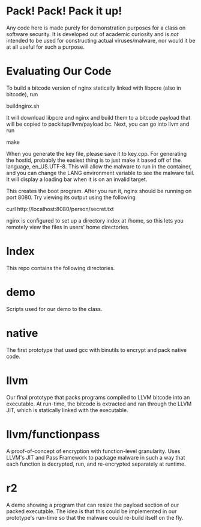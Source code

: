 Pack! Pack! Pack it up!
=======================

Any code here is made purely for demonstration purposes for a class on software
security. It is developed out of academic curiosity and is _not_ intended to be 
used for constructing actual viruses/malware, nor would it be at all useful 
for such a purpose.

Evaluating Our Code
===================

To build a bitcode version of nginx statically linked with libpcre 
(also in bitcode), run 

  buildnginx.sh

It will download libpcre and nginx and build them to a bitcode payload that
will be copied to packitup/llvm/payload.bc. Next, you can go into llvm and run

  make

When you generate the key file, please save it to key.cpp. For generating the
hostid, probably the easiest thing is to just make it based off of the language,
en_US.UTF-8. This will allow the malware to run in the container, and you can 
change the LANG environment variable to see the malware fail. It will display
a loading bar when it is on an invalid target. 

This creates the boot program. After you run it, nginx should be running on 
port 8080. Try viewing its output using the following

   curl http://localhost:8080/person/secret.txt

nginx is configured to set up a directory index at /home, so this lets you
remotely view the files in users' home directories.

Index
=====

This repo contains the following directories.


demo
====

Scripts used for our demo to the class.

native
======

The first prototype that used gcc with binutils to encrypt and pack native code.

llvm
====

Our final prototype that packs programs compiled to LLVM bitcode into an executable.
At run-time, the bitcode is extracted and ran through the LLVM JIT, which is statically
linked with the executable.

llvm/functionpass
====

A proof-of-concept of encryption with function-level granularity.
Uses LLVM's JIT and Pass Framework to package malware in such a way that each function
is decrypted, run, and re-encrypted separately at runtime.

r2
==

A demo showing a program that can resize the payload section of our packed executable.
The idea is that this could be implemented in our prototype's run-time so that the
malware could re-build itself on the fly.
